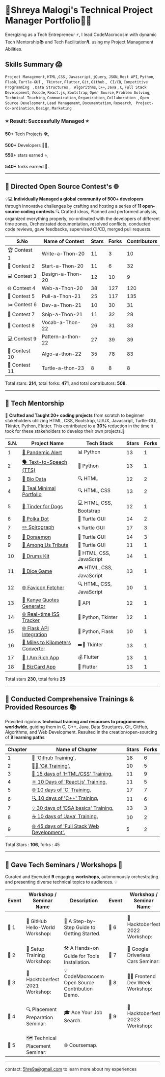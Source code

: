 # 🤝Shreya Malogi's Technical Project Manager Portfolio👣🦾


Energizing as a Tech Entrepreneur ⚡, I lead CodeMacrocosm with dynamic Tech Mentorship📚 and Tech Facilitation🎙.
using my Project Management Abilities.

## Skills Summary 😱
`Project Management`, `HTML` ,`CSS` , `Javascript`, `jQuery`, `JSON`, `Rest API`, `Python`, `Flask`, `Turtle-GUI` , ` Tkinter`, `Flutter`, `Git`, `Github` , ` CI/CD`, `Competitive Programming ` , `Data Structures` , ` Algorithms`, `C++`, `Java` , `C`, `Full Stack Development`, `Vscode`, `React.js`, `Bootstrap`, `Open Source`, `Problem Solving`, `Technical Teaching`, `Communication`, `Organization`, `Collaboration `, `Open Source Development`, `Lead Management`, `Documentation`, `Research`, ` Project- Co-ordination`, `Design`, `Marketing`

### ⭐️ Result: Successfully Managed ⭐️ 

**50+** Tech Projects 🛠️,

**500+** Developers 👨‍💻,

**550+** stars earned ⭐️,

**540+** forks earned 🍴.


---

## 🚀 Directed Open Source Contest's 🌐

 
💡💻 **Individually Managed a global community of 500+ developers** through innovative challenges by crafting and hosting a series of **11 open-source coding contests**.🔍
Crafted ideas, Planned and performed analysis, organized everything properly, co-ordinated with the developers of different time zones, Orchestrated documentation, resolved conflicts, conducted code reviews, gave feedbacks, supervised CI/CD, merged pull requests.

| S.No | Name of Contest        | Stars | Forks | Contributors |
|------|------------------------|-------|-------|--------------|
| 🏆 Contest 1 | Write-a-Thon-20        |   11    |    3   |     10         |
| 🌟 Contest 2 | Start-a-Thon-20        |     11  |    6   |      32        |
| 💻 Contest 3 | Design-a-Thon-20       |    12  |    10   |      9        |
| 🌐 Contest 4 | Web-a-Thon-20          |     38 |  127     |      120        |
| 🚀 Contest 5 | Pull-a-Thon-21         |     25  |   117    |       135       |
| ✂️ Contest 6 | Dev-a-Thon-21          |    10   |  30     |    31          |
| 🌟 Contest 7 | Snip-a-Thon-21         |    11   |  32     |   28           |
| 📖 Contest 8 | Vocab-a-Thon-22        |     26  |    31   |      33        |
| 💻 Contest 9 | Pattern-a-thon-22        |    27   |     39  |     39         |
| 🚀 Contest 10 | Algo-a-thon-22           |   35    |  78     |   83           |
| 🚀 Contest 11 | Turtle-a-thon-23          |   8   |  8     |   8           |

Total stars: **214**, total forks: **471**, and total contributors: **508**.

---

##  🚀 Tech Mentorship

🌟 **Crafted and Taught 20+ coding projects** from scratch to beginner stakeholders utilizing HTML, CSS, Bootstrap, UI/UX, Javascript, Turtle-GUI, Tkinter, Python, Flutter. This contributed to a **30%** reduction in the time it took for these stakeholders to develop their own projects.🌌




| S.N. | Project Name                                                                   | Tech Stack                      | Stars | Forks |
|------|--------------------------------------------------------------------------------|---------------------------------|-------|-------|
| 1    | [🦠 Pandemic Alert](https://github.com/shreyamalogi/corona-cases-notifyer)   | 📊 Python                      |  13     |    1   |
| 2    | [🗣️ Text-to-Speech (TTS)](https://github.com/shreyamalogi/TTS)              | 📝 Python                      |  13     |    1   |
| 3    | [📄 Bio Data](https://github.com/shreyamalogi/Bio-Data)                      | 🔍 HTML                        |  12     |  2     |
| 4    | [🎽 Teal Minimal Portfolio](https://github.com/shreyamalogi/Teal-Minimal-Portfolio.) | 🔍 HTML, CSS           | 13      |    2   |
| 5    | [🐶 Tinder for Dogs](https://github.com/shreyamalogi/tindog)                | 💻 HTML, CSS, Bootstrap        |   12    |   1    |
| 6    | [🎨 Polka Dot](https://github.com/shreyamalogi/the_hirst_painting)          | 🔵 Turtle GUI                  | 14      |    2   |
| 7    | [✏️ Spirograph](https://github.com/shreyamalogi/spirograph)                | 🌀 Turtle GUI                  |   17    |    3   |
| 8    | [🤖 Doraemon](https://github.com/shreyamalogi/doraemon)                    | 🎨 Turtle GUI                  |  14     |    3   |
| 9    | [🚀 Among Us Tribute](https://github.com/shreyamalogi/among-us)             | 👥 Turtle GUI                  |  11     |    1   |
| 10   | [🥁 Drums Kit](https://github.com/shreyamalogi/drums-app)                        | 🚀 HTML, CSS, JavaScript       |  14     |  1     |
| 11   | [🎲 Dice Game](https://github.com/shreyamalogi/Dice-game)                        | 🎮 HTML, CSS, JavaScript       | 13      |   1    |
| 12   | [🌐 Favicon Fetcher](https://github.com/shreyamalogi/favicon-fetcher)              | 🔍 HTML, CSS, JavaScript       |   10    |    1   |
| 13   | [📜 Kanye Quotes Generator](https://github.com/shreyamalogi/kanye-quotes-generator)| 🎤 API                         |   12    |  1     |
| 14   | [🌐 Real-time ISS Tracker](https://github.com/shreyamalogi/Real-time-ISS-Tracker)  | 🚀 Python, Tkinter             |    12   |   1    |
| 15   | [🌐 Flask API Integration](https://github.com/shreyamalogi/Flask-API-Integration)  | 🚀 Python, Flask               |     10  |    1   |
| 16   | [🚗 Miles to Kilometers Converter](https://github.com/shreyamalogi/miles-to-km-converter)| ➡️🚶 Tkinter                |  13     |    1   |
| 17   | [💎 I Am Rich App](https://github.com/shreyamalogi/rich-app)                      | 💰 Flutter                     |    13   |    1   |
| 18   | [📇 BizCard App](https://github.com/shreyamalogi/bizcard-app)                    | 🔄 Flutter                     |  13     |    1   |

Total stars **230**, total forks **25**

---

## 🚀 Conducted Comprehensive Trainings & Provided Resources 📚


Provided rigorous **technical training and resources to programmers worldwide**, guiding them in C, C++, Java, Data Structures, Git, GitHub, Algorithms, and Web Development. Resulted in the creation/open-sourcing of **9 learning paths** 




| Chapter | Name of Chapter                                      | Stars | Forks |
|---------|------------------------------------------------------|-------|-------|
| 1       | [📖 'Github Training'.](https://github.com/CodeMacrocosm/Github-BOOK)                  |    18   |     6  |
| 2       | [👨‍💻  'Git Training'.](https://github.com/CodeMacrocosm/git-BOOK)            |  10     |    5   |
| 3       | [🔧 15 days of 'HTML/CSS' Training.](https://github.com/CodeMacrocosm/HTMLCSS-BOOK)         |  11     |      9 |
| 4       | [⚛️ 10 Days of 'React.js' Training.](https://github.com/CodeMacrocosm/react.js-BOOK)       |   11    |      5 |
| 5       | [🌐 10 days of 'C' Training.](https://github.com/CodeMacrocosm/C-BOOK)                      | 17      |      7 |
| 6       | [🔍 10 days of 'C++' Training.](https://github.com/CodeMacrocosm/CPP-BOOK)                  | 11      |      6 |
| 7       | [💡 30 days of 'DSA basics' Training.](https://github.com/CodeMacrocosm/DSA-BOOK)          |  13     |      3 |
| 8       | [☕ 10 days of 'Java' Training.](https://github.com/CodeMacrocosm/JAVA-BOOK)                |   10    |       2|
| 9       | [🌐 45 days of 'Full Stack Web Development'.](https://github.com/CodeMacrocosm/WEBD-BOOK) |    5   |      2 |

Total Stars : **106**, forks : 45

---


## 🚀  Gave Tech Seminars / Workshops 🎤

Curated and Executed **9** engaging **workshops**, autonomously orchestrating and presenting diverse technical topics to audiences. 💡

| Event | Workshop / Seminar Name | Description | Event | Workshop / Seminar Name | Description |
|-------|-------------------------|-------------|-------|-------------------------|-------------|
| 🌟 1 | 📖 GitHub Hello-World Workshop: | 🚀 A Step-by-Step Guide to Getting Started. | 🌟 6 | 🚀 Hacktoberfest 2022 Workshop: | 🌟 CodeMacrocosm Open Source Contribution Demo. |
| 🌟 2 | 🔧 Setup Training Workshop: | 🛠️ A Hands-on Guide for Tools Installation.  | 🌟 7 | 🚗 Google Driverless Cars Seminar: |  🚗 Transportation - Autonomous Technology. |
| 🌟 3 | 🎉 Hacktoberfest 2021 Workshop: | 💡 CodeMacrocosm Open Source Contribution Demo. | 🌟 8 | 👩‍💻 Frontend Dev Week Workshop: | 💖 101 Coachings for Beginner girls for 1 week.  |
| 🌟 4 | 🔍 Placement Preparation Seminar: | 🎓 Ace Your Job Search.  | 🌟 9 | 🌟 Hacktoberfest 2023 Workshop: | 📚 CodeMacrocosm Open Source Contribution Demo. |
| 🌟 5 | 🗺️ Technical Placement Seminar: | 🌐 Coursemap.  |            |                             |              |

---
contact: 5hre9a@gmail.com to learn more about my experiences






 

